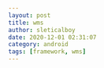 ```yaml
---
layout: post
title: wms
author: sleticalboy
date: 2020-12-01 02:31:07
category: android
tags: [framework, wms]
---
```


